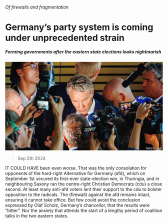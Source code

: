 ###### Of firewalls and fragmentation

# Germany’s party system is coming under unprecedented strain 

##### Forming governments after the eastern state elections looks nightmarish 

![image](images/20240907_EUP001.jpg) 

> Sep 5th 2024 

IT COULD HAVE been even worse. That was the only consolation for opponents of the hard-right Alternative for Germany (afd), which on September 1st secured its first-ever state-election win, in Thuringia, and in neighbouring Saxony ran the centre-right Christian Democrats (cdu) a close second. At least many anti-afd voters lent their support to the cdu to bolster opposition to the radicals. The  (firewall) against the afd remains intact, ensuring it cannot take office. But few could avoid the conclusion expressed by Olaf Scholz, Germany’s chancellor, that the results were “bitter”. Nor the anxiety that attends the start of a lengthy period of coalition talks in the two eastern states.

